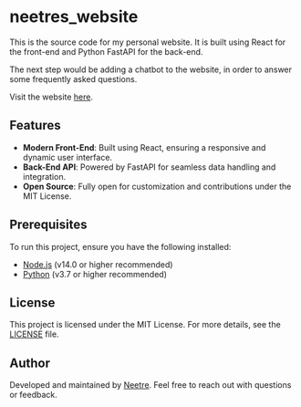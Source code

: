 # neetres_website

This is the source code for my personal website. It is built using React for the front-end and Python FastAPI for the back-end.

The next step would be adding a chatbot to the website, in order to answer some frequently asked questions.

Visit the website [here](https://ne.figliolo.it/).

## Features

- **Modern Front-End**: Built using React, ensuring a responsive and dynamic user interface.
- **Back-End API**: Powered by FastAPI for seamless data handling and integration.
- **Open Source**: Fully open for customization and contributions under the MIT License.

## Prerequisites

To run this project, ensure you have the following installed:

- [Node.js](https://nodejs.org/) (v14.0 or higher recommended)
- [Python](https://www.python.org/) (v3.7 or higher recommended)

## License

This project is licensed under the MIT License. For more details, see the [LICENSE](LICENSE) file.

## Author

Developed and maintained by [Neetre](https://github.com/Neetre). Feel free to reach out with questions or feedback.
